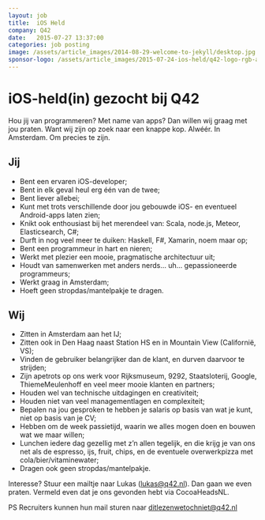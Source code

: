 ```yaml
---
layout: job
title:  iOS Held
company: Q42
date:   2015-07-27 13:37:00
categories: job posting
image: /assets/article_images/2014-08-29-welcome-to-jekyll/desktop.jpg
sponsor-logo: /assets/article_images/2015-07-24-ios-held/q42-logo-rgb-alpha.png
---
```


# iOS-held(in) gezocht bij Q42

Hou jij van programmeren? Met name van apps? Dan willen wij graag met jou praten. Want wij zijn op zoek naar een knappe kop. Alwéér. In Amsterdam. Om precies te zijn.

## Jij

- Bent een ervaren iOS-developer;
- Bent in elk geval heul erg één van de twee;
- Bent liever allebei;
- Kunt met trots verschillende door jou gebouwde iOS- en eventueel Android-apps laten zien;
- Knikt ook enthousiast bij het merendeel van: Scala, node.js, Meteor, Elasticsearch, C#;
- Durft in nog veel meer te duiken: Haskell, F#, Xamarin, noem maar op;
- Bent een programmeur in hart en nieren;
- Werkt met plezier een mooie, pragmatische architectuur uit;
- Houdt van samenwerken met anders nerds… uh… gepassioneerde programmeurs;
- Werkt graag in Amsterdam;
- Hoeft geen stropdas/mantelpakje te dragen.

## Wij

- Zitten in Amsterdam aan het IJ;
- Zitten ook in Den Haag naast Station HS en in Mountain View (Californië, VS);
- Vinden de gebruiker belangrijker dan de klant, en durven daarvoor te strijden;
- Zijn apetrots op ons werk voor Rijksmuseum, 9292, Staatsloterij, Google, ThiemeMeulenhoff en veel meer mooie klanten en partners;
- Houden wel van technische uitdagingen en creativiteit;
- Houden niet van veel managementlagen en complexiteit;
- Bepalen na jou gesproken te hebben je salaris op basis van wat je kunt, niet op basis van je CV;
- Hebben om de week passietijd, waarin we alles mogen doen en bouwen wat we maar willen;
- Lunchen iedere dag gezellig met z’n allen tegelijk, en die krijg je van ons net als de espresso, ijs, fruit, chips, en de eventuele overwerkpizza met cola/bier/vitaminewater;
- Dragen ook geen stropdas/mantelpakje.

Interesse? Stuur een mailtje naar Lukas ([lukas@q42.nl](mailto:lukas@q42.nl)). Dan gaan we even praten. Vermeld even dat je ons gevonden hebt via CocoaHeadsNL.

PS Recruiters kunnen hun mail sturen naar [ditlezenwetochniet@q42.nl](mailto:ditlezenwetochniet@q42.nl)